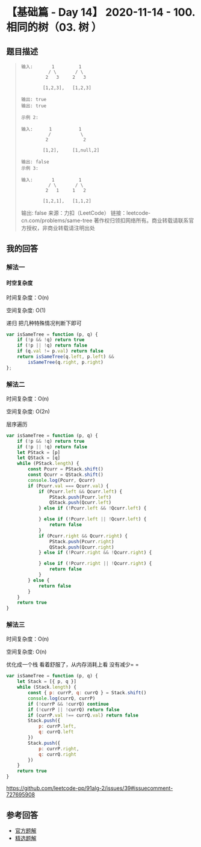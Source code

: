 # 【基础篇 - Day 14】 2020-11-14 - 100. 相同的树（03. 树 ）

## 题目描述

> ```
> 输入:       1         1
>           / \       / \
>          2   3     2   3
>
>         [1,2,3],   [1,2,3]
>
> 输出: true
> 输出: true
>
> 示例 2:
>
> 输入:      1          1
>           /           \
>          2             2
>
>         [1,2],     [1,null,2]
>
> 输出: false
> 示例 3:
>
> 输入:       1         1
>           / \       / \
>          2   1     1   2
>
>         [1,2,1],   [1,1,2]
> ```
>
> 输出: false
> 来源：力扣（LeetCode）
> 链接：leetcode-cn.com/problems/same-tree
> 著作权归领扣网络所有。商业转载请联系官方授权，非商业转载请注明出处

## 我的回答

### 解法一

#### 时空复杂度

时间复杂度：O(n)

空间复杂度: O(1)

递归 把几种特殊情况判断下即可

```JavaScript
var isSameTree = function (p, q) {
    if (!p && !q) return true
    if (!p || !q) return false
    if (q.val != p.val) return false
    return isSameTree(q.left, p.left) &&
        isSameTree(q.right, p.right)
};
```

### 解法二

时间复杂度：O(n)

空间复杂度: O(2n)

层序遍历

```JavaScript
var isSameTree = function (p, q) {
    if (!p && !q) return true
    if (!p || !q) return false
    let PStack = [p]
    let QStack = [q]
    while (PStack.length) {
        const Pcurr = PStack.shift()
        const Qcurr = QStack.shift()
        console.log(Pcurr, Qcurr)
        if (Pcurr.val === Qcurr.val) {
            if (Pcurr.left && Qcurr.left) {
                PStack.push(Pcurr.left)
                QStack.push(Qcurr.left)
            } else if (!Pcurr.left && !Qcurr.left) {

            } else if (!Pcurr.left || !Qcurr.left) {
                return false
            }
            if (Pcurr.right && Qcurr.right) {
                PStack.push(Pcurr.right)
                QStack.push(Qcurr.right)
            } else if (!Pcurr.right && !Qcurr.right) {

            } else if (!Pcurr.right || !Qcurr.right) {
                return false
            }
        } else {
            return false
        }
    }
    return true
}
```

### 解法三

时间复杂度：O(n)

空间复杂度: O(n)

优化成一个栈 看着舒服了，从内存消耗上看 没有减少= =

```JavaScript
var isSameTree = function (p, q) {
    let Stack = [{ p, q }]
    while (Stack.length) {
        const { p: currP, q: currQ } = Stack.shift()
        console.log(currQ, currP)
        if (!currP && !currQ) continue
        if (!currP || !currQ) return false
        if (currP.val !== currQ.val) return false
        Stack.push({
            p: currP.left,
            q: currQ.left
        })
        Stack.push({
            p: currP.right,
            q: currQ.right
        })
    }
    return true
}
```

https://github.com/leetcode-pp/91alg-2/issues/39#issuecomment-727695908

## 参考回答

- [官方题解](https://github.com/leetcode-pp/91alg-2/blob/master/solution/basic/d14.100.same-tree.md)
- [精选题解](https://github.com/leetcode-pp/91alg-2/blob/master/solution/basic/d14.100.same-tree-selected-1.md)
